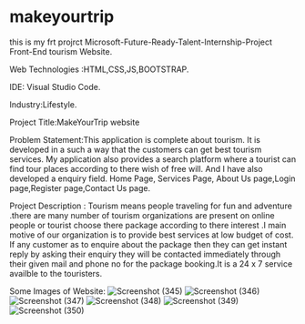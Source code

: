 # makeyourtrip
this is my frt projrct
Microsoft-Future-Ready-Talent-Internship-Project Front-End tourism Website.

Web Technologies :HTML,CSS,JS,BOOTSTRAP.

IDE: Visual Studio Code.

Industry:Lifestyle.

Project Title:MakeYourTrip website

Problem Statement:This application is complete about tourism. It is developed in a such a way that the customers can get best tourism services. My application also provides a search platform where a tourist can find tour places according to there wish of free will. And I have also developed a enquiry field. Home Page, Services Page, About Us page,Login page,Register page,Contact Us page.

Project Description : Tourism means people traveling for fun and adventure .there are many number of tourism organizations are present on online people or tourist choose there package according to there interest .I main motive of our organization is to provide best services at low budget of cost. If any customer as to enquire about the package then they can get instant reply by asking their enquiry they will be contacted immediately through their given mail and phone no for the package booking.It is a 24 x 7 service availble to the touristers.

Some Images of Website:
![Screenshot (345)](https://user-images.githubusercontent.com/108077892/184506973-bea8c17e-ef21-4378-b08c-f836b05601bb.png)
![Screenshot (346)](https://user-images.githubusercontent.com/108077892/184506975-123d5cb0-419d-4deb-8a6d-4ef941743485.png)
![Screenshot (347)](https://user-images.githubusercontent.com/108077892/184506976-6f781670-45c6-470e-b5aa-da70539a6f56.png)
![Screenshot (348)](https://user-images.githubusercontent.com/108077892/184506967-3a8a795b-ba2e-435f-99ef-7743c5a96618.png)
![Screenshot (349)](https://user-images.githubusercontent.com/108077892/184506970-dda8543f-0b18-4b2a-9658-ff92bc528f0d.png)
![Screenshot (350)](https://user-images.githubusercontent.com/108077892/184506972-92c1085a-c573-4491-85c9-052b3e2e04c0.png)
